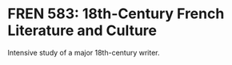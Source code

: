 # FREN 583: 18th-Century French Literature and Culture

Intensive study of a major 18th-century writer.